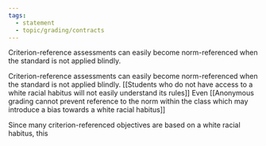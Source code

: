 ```yaml
---
tags: 
  - statement
  - topic/grading/contracts
---
```

Criterion-reference assessments can easily become norm-referenced when the standard is not applied blindly.

Criterion-reference assessments can easily become norm-referenced when the standard is not applied blindly. [[Students who do not have access to a white racial habitus will not easily understand its rules]] Even [[Anonymous grading cannot prevent reference to the norm within the class which may introduce a bias towards a white racial habitus]]

Since many criterion-referenced objectives are based on a white racial habitus, this 